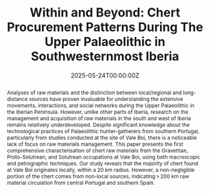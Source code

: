---
abstract: "Analyses of raw materials and the distinction between local/regional and long-distance sources have proven invaluable for understanding the extensive movements, interactions, and social networks during the Upper Palaeolithic in the Iberian Peninsula. However, unlike other parts of Iberia, research on the management and acquisition of raw materials in the south and west of Iberia remains relatively underdeveloped. Despite significant knowledge about the technological practices of Palaeolithic hunter-gatherers from southern Portugal, particularly from studies conducted at the site of Vale Boi, there is a noticeable lack of focus on raw materials management. This paper presents the first comprehensive characterisation of chert raw materials from the Gravettian, Proto-Solutrean, and Solutrean occupations at Vale Boi, using both macroscopic and petrographic techniques. Our study reveals that the majority of chert found at Vale Boi originates locally, within a 20 km radius. However, a non-negligible portion of the chert comes from non-local sources, indicating > 200 km raw material circulation from central Portugal and southern Spain."

authors:
- Joana Belmiro
- Xavier Terradas
- Salvador Dominguez-Bella
- Admin
date: "2025-05-24T00:00:00Z"
doi: "10.1007/s41982-025-00209-2"
featured: false
image:
  caption: 'Cover'
  focal_point: ""
  preview_only: false
projects: []
publication: 'Within and Beyond: Chert Procurement Patterns During The Upper Palaeolithic in Southwesternmost Iberia'
publication_short: ""
publication_types:
- "2"
publishDate: "2025-05-24T00:00:00Z"
summary: "Analyses of raw materials and the distinction between local/regional and long-distance sources have proven invaluable for understanding the extensive movements, interactions, and social networks during the Upper Palaeolithic in the Iberian Peninsula. However, unlike other parts of Iberia, research on the management and acquisition of raw materials in the south and west of Iberia remains relatively underdeveloped. Despite significant knowledge about the technological practices of Palaeolithic hunter-gatherers from southern Portugal, particularly from studies conducted at the site of Vale Boi, there is a noticeable lack of focus on raw materials management. This paper presents the first comprehensive characterisation of chert raw materials from the Gravettian, Proto-Solutrean, and Solutrean occupations at Vale Boi, using both macroscopic and petrographic techniques. Our study reveals that the majority of chert found at Vale Boi originates locally, within a 20 km radius. However, a non-negligible portion of the chert comes from non-local sources, indicating > 200 km raw material circulation from central Portugal and southern Spain."
tags:
- Source Themes
title: 'Within and Beyond: Chert Procurement Patterns During The Upper Palaeolithic in Southwesternmost Iberia'
url_code: ""
url_dataset: ""
url_pdf: "https://link.springer.com/10.1007/s41982-025-00209-2"
url_poster: ""
url_project: ""
url_slides: ""
url_source: ""
url_video: ""
---